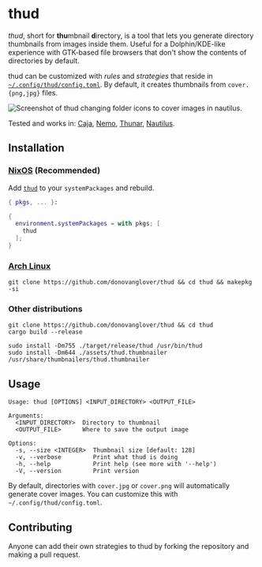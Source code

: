 # thud

*thud*, short for **thu**mbnail **d**irectory, is a tool that lets you generate directory thumbnails from images inside them. Useful for a Dolphin/KDE-like experience with GTK-based file browsers that don't show the contents of directories by default.

thud can be customized with *rules* and *strategies* that reside in [`~/.config/thud/config.toml`](./examples/config.toml). By default, it creates thumbnails from `cover.{png,jpg}` files.

![Screenshot of thud changing folder icons to cover images in nautilus.](./cover.png)

Tested and works in: [Caja](https://github.com/mate-desktop/caja), [Nemo](https://github.com/linuxmint/nemo), [Thunar](https://github.com/xfce-mirror/thunar), [Nautilus](https://github.com/GNOME/nautilus).

## Installation

### [NixOS](https://nixos.wiki/wiki/Overview_of_the_NixOS_Linux_distribution) (Recommended)

Add [`thud`](https://search.nixos.org/packages?channel=unstable&query=thud) to your `systemPackages` and rebuild.

```nix
{ pkgs, ... }:

{
  environment.systemPackages = with pkgs; [
    thud
  ];
}
```

### [Arch Linux](https://archlinux.org/)

```fish
git clone https://github.com/donovanglover/thud && cd thud && makepkg -si
```

### Other distributions

```fish
git clone https://github.com/donovanglover/thud && cd thud
cargo build --release

sudo install -Dm755 ./target/release/thud /usr/bin/thud
sudo install -Dm644 ./assets/thud.thumbnailer /usr/share/thumbnailers/thud.thumbnailer
```

## Usage

```man
Usage: thud [OPTIONS] <INPUT_DIRECTORY> <OUTPUT_FILE>

Arguments:
  <INPUT_DIRECTORY>  Directory to thumbnail
  <OUTPUT_FILE>      Where to save the output image

Options:
  -s, --size <INTEGER>  Thumbnail size [default: 128]
  -v, --verbose         Print what thud is doing
  -h, --help            Print help (see more with '--help')
  -V, --version         Print version
```

By default, directories with `cover.jpg` or `cover.png` will automatically generate cover images. You can customize this with `~/.config/thud/config.toml`.

## Contributing

Anyone can add their own strategies to thud by forking the repository and making a pull request.
